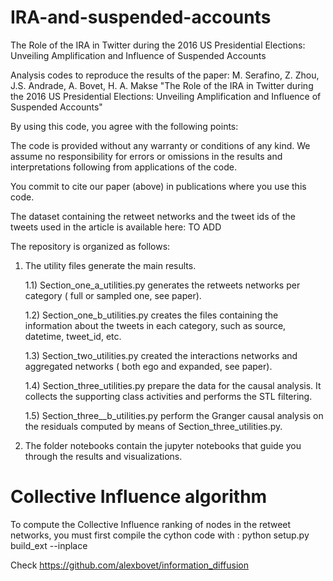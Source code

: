 # IRA-and-suspended-accounts
The Role of the IRA in Twitter during the 2016 US Presidential Elections: Unveiling Amplification and Influence of Suspended Accounts

Analysis codes to reproduce the results of the paper:
M. Serafino, Z. Zhou, J.S. Andrade, A. Bovet, H. A. Makse 
"The Role of the IRA in Twitter during the 2016 US Presidential Elections: Unveiling Amplification and Influence of Suspended Accounts"

By using this code, you agree with the following points:

The code is provided without any warranty or conditions of any kind. We assume no responsibility for errors or omissions in the results and interpretations following from applications of the code.

You commit to cite our paper (above) in publications where you use this code.

The dataset containing the retweet networks and the tweet ids of the tweets used in the article is available here:
TO ADD

The repository is organized as follows: 
1) The utility files generate the main results.
   
   1.1) Section_one_a_utilities.py generates the retweets networks per category ( full or sampled one, see paper).

   1.2) Section_one_b_utilities.py creates the files containing the information about the tweets in each category, such as source, datetime, tweet_id, etc.

   1.3) Section_two_utilities.py  created the interactions networks and aggregated networks ( both ego and expanded, see paper).

   1.4) Section_three_utilities.py prepare the data for the causal analysis. It collects the  supporting class activities and performs the STL filtering.

   1.5) Section_three__b_utilities.py perform the Granger causal analysis on the residuals computed by means of Section_three_utilities.py.

   
3) The folder notebooks contain the jupyter notebooks that guide you through the results and visualizations.
   
# Collective Influence algorithm
To compute the Collective Influence ranking of nodes in the retweet networks, you must first compile the cython code with : python setup.py build_ext --inplace

Check https://github.com/alexbovet/information_diffusion
